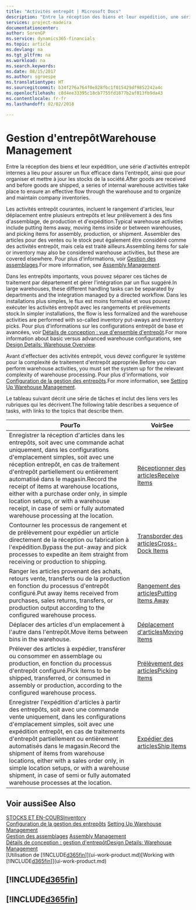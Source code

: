 ```yaml
---
title: "Activités entrepôt | Microsoft Docs"
description: "Entre la réception des biens et leur expédition, une série d'activités entrepôt internes a lieu pour assurer un flux efficace dans l'entrepôt, ainsi que pour organiser et mettre à jour les stocks de la société."
services: project-madeira
documentationcenter: 
author: SorenGP
ms.service: dynamics365-financials
ms.topic: article
ms.devlang: na
ms.tgt_pltfrm: na
ms.workload: na
ms.search.keywords: 
ms.date: 08/15/2017
ms.author: sgroespe
ms.translationtype: HT
ms.sourcegitcommit: b34f276a764f0e828fbc1f015429df9852242a4c
ms.openlocfilehash: c8d4ee33395c18cb7755fd1877b2af813fb9da43
ms.contentlocale: fr-fr
ms.lasthandoff: 02/02/2018

---
```

# <a name="warehouse-management"></a><span data-ttu-id="05af9-103">Gestion d'entrepôt</span><span class="sxs-lookup"><span data-stu-id="05af9-103">Warehouse Management</span></span>
<span data-ttu-id="05af9-104">Entre la réception des biens et leur expédition, une série d'activités entrepôt internes a lieu pour assurer un flux efficace dans l'entrepôt, ainsi que pour organiser et mettre à jour les stocks de la société.</span><span class="sxs-lookup"><span data-stu-id="05af9-104">After goods are received and before goods are shipped, a series of internal warehouse activities take place to ensure an effective flow through the warehouse and to organize and maintain company inventories.</span></span>

<span data-ttu-id="05af9-105">Les activités entrepôt courantes, incluent le rangement d'articles, leur déplacement entre plusieurs entrepôts et leur prélèvement à des fins d'assemblage, de production et d'expédition.</span><span class="sxs-lookup"><span data-stu-id="05af9-105">Typical warehouse activities include putting items away, moving items inside or between warehouses, and picking items for assembly, production, or shipment.</span></span> <span data-ttu-id="05af9-106">Assembler des articles pour des ventes ou le stock peut également être considéré comme des activités entrepôt, mais cela est traité ailleurs.</span><span class="sxs-lookup"><span data-stu-id="05af9-106">Assembling items for sale or inventory may also be considered warehouse activities, but these are covered elsewhere.</span></span> <span data-ttu-id="05af9-107">Pour plus d'informations, voir [Gestion des assemblages](assembly-assemble-items.md).</span><span class="sxs-lookup"><span data-stu-id="05af9-107">For more information, see [Assembly Management](assembly-assemble-items.md).</span></span>  

<span data-ttu-id="05af9-108">Dans les entrepôts importants, vous pouvez séparer ces tâches de traitement par département et gérer l'intégration par un flux suggéré.</span><span class="sxs-lookup"><span data-stu-id="05af9-108">In large warehouses, these different handling tasks can be separated by departments and the integration managed by a directed workflow.</span></span> <span data-ttu-id="05af9-109">Dans les installations plus simples, le flux est moins formalisé et vous pouvez exécuter les activités entrepôt avec les rangements et prélèvements stock.</span><span class="sxs-lookup"><span data-stu-id="05af9-109">In simpler installations, the flow is less formalized and the warehouse activities are performed with so-called inventory put-aways and inventory picks.</span></span> <span data-ttu-id="05af9-110">Pour plus d'informations sur les configurations entrepôt de base et avancées, voir [Détails de conception : vue d'ensemble d'entrepôt](design-details-warehouse-overview.md).</span><span class="sxs-lookup"><span data-stu-id="05af9-110">For more information about basic versus advanced warehouse configurations, see [Design Details: Warehouse Overview](design-details-warehouse-overview.md).</span></span>

<span data-ttu-id="05af9-111">Avant d'effectuer des activités entrepôt, vous devez configurer le système pour la complexité de traitement d'entrepôt appropriée.</span><span class="sxs-lookup"><span data-stu-id="05af9-111">Before you can perform warehouse activities, you must set the system up for the relevant complexity of warehouse processing.</span></span> <span data-ttu-id="05af9-112">Pour plus d'informations, voir [Configuration de la gestion des entrepôts](warehouse-setup-warehouse.md).</span><span class="sxs-lookup"><span data-stu-id="05af9-112">For more information, see [Setting Up Warehouse Management](warehouse-setup-warehouse.md).</span></span>

 <span data-ttu-id="05af9-113">Le tableau suivant décrit une série de tâches et inclut des liens vers les rubriques qui les décrivent.</span><span class="sxs-lookup"><span data-stu-id="05af9-113">The following table describes a sequence of tasks, with links to the topics that describe them.</span></span>   

|<span data-ttu-id="05af9-114">**Pour**</span><span class="sxs-lookup"><span data-stu-id="05af9-114">**To**</span></span>|<span data-ttu-id="05af9-115">**Voir**</span><span class="sxs-lookup"><span data-stu-id="05af9-115">**See**</span></span>|  
|------------|-------------|  
|<span data-ttu-id="05af9-116">Enregistrer la réception d'articles dans les entrepôts, soit avec une commande achat uniquement, dans les configurations d'emplacement simples, soit avec une réception entrepôt, en cas de traitement d'entrepôt partiellement ou entièrement automatisé dans le magasin.</span><span class="sxs-lookup"><span data-stu-id="05af9-116">Record the receipt of items at warehouse locations, either with a purchase order only, in simple location setups, or with a warehouse receipt, in case of semi or fully automated warehouse processing at the location.</span></span>|[<span data-ttu-id="05af9-117">Réceptionner des articles</span><span class="sxs-lookup"><span data-stu-id="05af9-117">Receive Items</span></span>](warehouse-how-receive-items.md)|
|<span data-ttu-id="05af9-118">Contourner les processus de rangement et de prélèvement pour expédier un article directement de la réception ou fabrication à l'expédition.</span><span class="sxs-lookup"><span data-stu-id="05af9-118">Bypass the put-away and pick processes to expedite an item straight from receiving or production to shipping.</span></span>|[<span data-ttu-id="05af9-119">Transborder des articles</span><span class="sxs-lookup"><span data-stu-id="05af9-119">Cross-Dock Items</span></span>](warehouse-how-to-cross-dock-items.md)|    
|<span data-ttu-id="05af9-120">Ranger les articles provenant des achats, retours vente, transferts ou de la production en fonction du processus d'entrepôt configuré.</span><span class="sxs-lookup"><span data-stu-id="05af9-120">Put away items received from purchases, sales returns, transfers, or production output according to the configured warehouse process.</span></span>|[<span data-ttu-id="05af9-121">Rangement des articles</span><span class="sxs-lookup"><span data-stu-id="05af9-121">Putting Items Away</span></span>](warehouse-put-away-items.md)|
|<span data-ttu-id="05af9-122">Déplacer des articles d'un emplacement à l'autre dans l'entrepôt.</span><span class="sxs-lookup"><span data-stu-id="05af9-122">Move items between bins in the warehouse.</span></span>|[<span data-ttu-id="05af9-123">Déplacement d'articles</span><span class="sxs-lookup"><span data-stu-id="05af9-123">Moving Items</span></span>](warehouse-move-items.md)|
|<span data-ttu-id="05af9-124">Prélever des articles à expédier, transférer ou consommer en assemblage ou production, en fonction du processus d'entrepôt configuré.</span><span class="sxs-lookup"><span data-stu-id="05af9-124">Pick items to be shipped, transferred, or consumed in assembly or production, according to the configured warehouse process.</span></span>|[<span data-ttu-id="05af9-125">Prélèvement des articles</span><span class="sxs-lookup"><span data-stu-id="05af9-125">Picking Items</span></span>](warehouse-pick-items.md)|
|<span data-ttu-id="05af9-126">Enregistrer l'expédition d'articles à partir des entrepôts, soit avec une commande vente uniquement, dans les configurations d'emplacement simples, soit avec une expédition entrepôt, en cas de traitements d'entrepôt partiellement ou entièrement automatisés dans le magasin.</span><span class="sxs-lookup"><span data-stu-id="05af9-126">Record the shipment of items from warehouse locations, either with a sales order only, in simple location setups, or with a warehouse shipment, in case of semi or fully automated warehouse processes at the location.</span></span>|[<span data-ttu-id="05af9-127">Expédier des articles</span><span class="sxs-lookup"><span data-stu-id="05af9-127">Ship Items</span></span>](warehouse-how-ship-items.md)|  

## <a name="see-also"></a><span data-ttu-id="05af9-128">Voir aussi</span><span class="sxs-lookup"><span data-stu-id="05af9-128">See Also</span></span>  
[<span data-ttu-id="05af9-129">STOCKS ET EN-COURS</span><span class="sxs-lookup"><span data-stu-id="05af9-129">Inventory</span></span>](inventory-manage-inventory.md)  
<span data-ttu-id="05af9-130">[Configuration de la gestion des entrepôts](warehouse-setup-warehouse.md)   </span><span class="sxs-lookup"><span data-stu-id="05af9-130">[Setting Up Warehouse Management](warehouse-setup-warehouse.md)   </span></span>  
<span data-ttu-id="05af9-131">[Gestion des assemblages](assembly-assemble-items.md)  </span><span class="sxs-lookup"><span data-stu-id="05af9-131">[Assembly Management](assembly-assemble-items.md)  </span></span>  
[<span data-ttu-id="05af9-132">Détails de conception : gestion d'entrepôt</span><span class="sxs-lookup"><span data-stu-id="05af9-132">Design Details: Warehouse Management</span></span>](design-details-warehouse-management.md)  
<span data-ttu-id="05af9-133">[Utilisation de [!INCLUDE[d365fin](includes/d365fin_md.md)]](ui-work-product.md)</span><span class="sxs-lookup"><span data-stu-id="05af9-133">[Working with [!INCLUDE[d365fin](includes/d365fin_md.md)]](ui-work-product.md)</span></span>  

## [!INCLUDE[d365fin](includes/free_trial_md.md)]  
## [!INCLUDE[d365fin](includes/training_link_md.md)]

